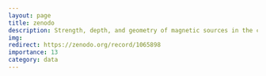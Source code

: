 ```yaml
---
layout: page
title: zenodo
description: Strength, depth, and geometry of magnetic sources in the crust of the Moon from localized power spectrum analysis
img:
redirect: https://zenodo.org/record/1065898
importance: 13
category: data
---
```

